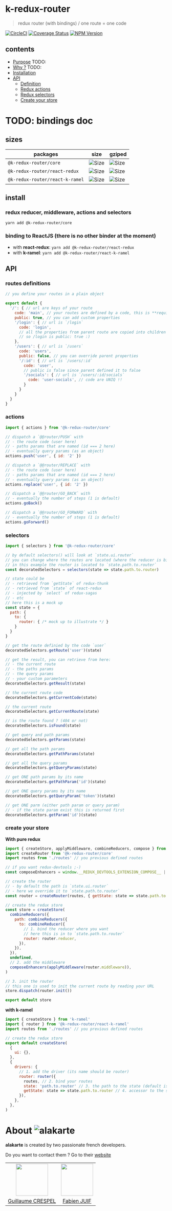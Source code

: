 # k-redux-router

> redux router (with bindings) / one route = one code

[![CircleCI](https://circleci.com/gh/alakarteio/k-redux-router.svg?style=shield)](https://circleci.com/gh/alakarteio/k-redux-router) [![Coverage Status](https://coveralls.io/repos/github/alakarteio/k-redux-router/badge.svg?branch=master)](https://coveralls.io/github/alakarteio/k-redux-router?branch=master) [![NPM Version](https://badge.fury.io/js/%40k-redux-router%2Fcore.svg)](https://www.npmjs.com/package/@k-redux-router/core)

## contents
 - [Purpose](#purpose) TODO:
 - [Why ?](#why) TODO:
 - [Installation](#install)
 - [API](#api)
   * [Definition](#routes-definitions)
   * [Redux actions](#actions)
   * [Redux selectors](#selectors)
   * [Create your store](#create-your-store)

# TODO: bindings doc

## sizes
| packages | size | gziped |
| -- | -- | -- |
| `@k-redux-router/core` | ![Size](http://img.badgesize.io/alakarteio/k-redux-router/master/core/dist/index.es.js.svg) | ![Size](http://img.badgesize.io/alakarteio/k-redux-router/master/core/dist/index.es.js.svg?compression=gzip) |
| `@k-redux-router/react-redux` | ![Size](http://img.badgesize.io/alakarteio/k-redux-router/master/components/react/redux/dist/index.es.js.svg) | ![Size](http://img.badgesize.io/alakarteio/k-redux-router/master/components/react/redux/dist/index.es.js.svg?compression=gzip) |
| `@k-redux-router/react-k-ramel` | ![Size](http://img.badgesize.io/alakarteio/k-redux-router/master/components/react/k-ramel/dist/index.es.js.svg) | ![Size](http://img.badgesize.io/alakarteio/k-redux-router/master/components/react/k-ramel/dist/index.es.js.svg?compression=gzip) |

## install
### redux reducer, middleware, actions and selectors
`yarn add @k-redux-router/core`

### binding to ReactJS (there is no other binder at the moment)
 - with **react-redux**: `yarn add @k-redux-router/react-redux`
 - with **k-ramel**: `yarn add @k-redux-router/react-k-ramel`

## API
### routes definitions
```js
// you define your routes in a plain object

export default {
  '/': { // url are keys of your route
    code: 'main', // your routes are defined by a code, this is **required**
    public: true, // you can add custom properties
    '/login': { // url is `/login`
      code: 'login',
      // all the properties from parent route are copied into children
      // so /login is public: true :)
    },
    '/users': { // url is `/users`
      code: 'users',
      public: false, // you can override parent properties
      '/:id': { // url is `/users/:id`
        code: 'user',
        // public is false since parent defined it to false
        '/socials': { // url is `/users/:id/socials`
          code: 'user-socials', // code are UNIQ !!
        }
      }
    }
  }
}
```

### actions
```js
import { actions } from '@k-redux-router/core'

// dispatch a `@@router/PUSH` with
// - the route code (user here)
// - paths params that are named (id === 2 here)
// - eventually query params (as an object)
actions.push('user', { id: '2' })

// dispatch a `@@router/REPLACE` with
// - the route code (user here)
// - paths params that are named (id === 2 here)
// - eventually query params (as an object)
actions.replace('user', { id: '2' })

// dispatch a `@@router/GO_BACK` with
// - eventually the number of steps (1 is default)
actions.goBack()

// dispatch a `@@router/GO_FORWARD` with
// - eventually the number of steps (1 is default)
actions.goForward()
```

### selectors
```js
import { selectors } from '@k-redux-router/core'

// by default selectors() will look at `state.ui.router`
// you can change where the routes are located (where the reducer is binded), giving a callback
// in this example the router is located to `state.path.to.router`
const decoratedSelectors = selectors(state => state.path.to.router)

// state could be
// - retrieved from `getState` of redux-thunk
// - retrieved from `state` of react-redux
// - injected by `select` of redux-sagas
// - etc
// here this is a mock up
const state = {
  path: {
    to: {
      router: { /* mock up to illustrate */ }
    }
  }
}

// get the route definied by the code `user`
decoratedSelectors.getRoute('user')(state)

// get the result, you can retrieve from here:
// - the current route
// - the paths params
// - the query params
// - your custom parameters
decoratedSelectors.getResult(state)

// the current route code
decoratedSelectors.getCurrentCode(state)

// the current route
decoratedSelectors.getCurrentRoute(state)

// is the route found ? (404 or not)
decoratedSelectors.isFound(state)

// get query and path params
decoratedSelectors.getParams(state)

// get all the path params
decoratedSelectors.getPathParams(state)

// get all the query params
decoratedSelectors.getQueryParams(state)

// get ONE path params by its name
decoratedSelectors.getPathParam('id')(state)

// get ONE query params by its name
decoratedSelectors.getQueryParam('token')(state)

// get ONE parm (either path param or query param)
// - if the state param exist this is returned first
decoratedSelectors.getParam('id')(state)

```

### create your store
**With pure redux**
```js
import { createStore, applyMiddleware, combineReducers, compose } from 'redux'
import createRouter from '@k-redux-router/core'
import routes from './routes' // you previous defined routes

// if you want redux-devtools ;-)
const composeEnhancers = window.__REDUX_DEVTOOLS_EXTENSION_COMPOSE__ || compose

// create the router
// - by default the path is `state.ui.router`
// - here we override it to `state.path.to.router`
const router = createRouter(routes, { getState: state => state.path.to.router })

// create the redux store
const store = createStore(
  combineReducers({
    path: combineReducers({
      to: combineReducer({
        // 1. bind the reducer where you want
        // here this is in to `state.path.to.router`
        router: router.reducer,
      }),
    }),
  }),
  undefined,
  // 2. add the middleware
  composeEnhancers(applyMiddleware(router.middleware)),
)

// 3. init the router
// this one is used to init the current route by reading your URL
store.dispatch(router.init())

export default store
```

**with k-ramel**
```js
import { createStore } from 'k-ramel'
import { router } from '@k-redux-router/react-k-ramel'
import routes from './routes' // you previous defined routes

// create the redux store
export default createStore(
  {
    ui: {},
  },
  {
    drivers: {
      // 1. add the driver (its name should be router)
      router: router({
        routes, // 2. bind your routes
        state: 'path.to.router' // 3. the path to the state (default is `ui.router`)
        getState: state => state.path.to.router // 4. accessor to the state (default is `ui.router`)
      }),
    },
  },
)
```

# About ![alakarte](https://i.imgur.com/PKlqzvj.png)
**alakarte** is created by two passionate french developers.

Do you want to contact them ? Go to their [website](http://alakarte.io)

<table border="0">
 <tr>
  <td align="center"><img src="https://avatars1.githubusercontent.com/u/26094222?s=460&v=4" width="100" /></td>
  <td align="center"><img src="https://avatars1.githubusercontent.com/u/17828231?s=460&v=4" width="100" /></td>
 </tr>
 <tr>
  <td align="center"><a href="https://github.com/guillaumecrespel">Guillaume CRESPEL</a></td>
  <td align="center"><a href="https://github.com/fabienjuif">Fabien JUIF</a></td>
</table>
